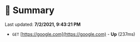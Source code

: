 # 📖 Summary
Last updated: **7/2/2021, 9:43:21 PM**

- `GET` [https://google.com](https://google.com) - **Up** (237ms)
